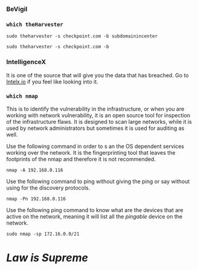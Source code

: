 ### BeVigil 

### `which theHarvester`

```
sudo theharvester -s checkpoint.com -b subdomainincenter
```

```
sudo theharvester -s checkpoint.com -b 
```

### IntelligenceX

It is one of the source that will give you the data that has breached. Go to [Intelx.io](https://intelx.io/?s=itsutkarshpratapon%40gmail.com) if you feel like looking into it.

###  `which nmap`

This is to identify the vulnerability in the infrastructure, or when you are working with network vulnerability, it is an open source tool for inspection of the infrastructure flaws. It is designed to scan large networks, while it is used by network administrators but sometimes it is used for auditing as well. 

Use the following command in order to s an the OS dependent services working over the network. It is the fingerprinting tool that leaves the footprints of the nmap and therefore it is not recommended.

```
nmap -A 192.168.0.116
```

Use the following command to ping without giving the ping or say without using for the discovery protocols.

```
nmap -Pn 192.168.0.116
```

Use the following ping command to know what are the devices that are active on the network, meaning it will list all the *pingable* device on the network.

```
sudo nmap -sp 172.16.0.0/21
```

# *Law is Supreme*


